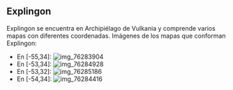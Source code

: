 ## Explingon
Explingon se encuentra en Archipiélago de Vulkania y comprende varios mapas con diferentes coordenadas.
Imágenes de los mapas que conforman Explingon:
- En [-55,34]: ![img_76283904](https://media.discordapp.net/attachments/1115311447145193482/1115366053430702160/76283904.jpg)
- En [-53,34]: ![img_76284928](https://media.discordapp.net/attachments/1115311447145193482/1115366127829270528/76284928.jpg)
- En [-53,32]: ![img_76285186](https://media.discordapp.net/attachments/1115311447145193482/1115366168157499452/76285186.jpg)
- En [-54,34]: ![img_76284416](https://media.discordapp.net/attachments/1115311447145193482/1115366090890039436/76284416.jpg)